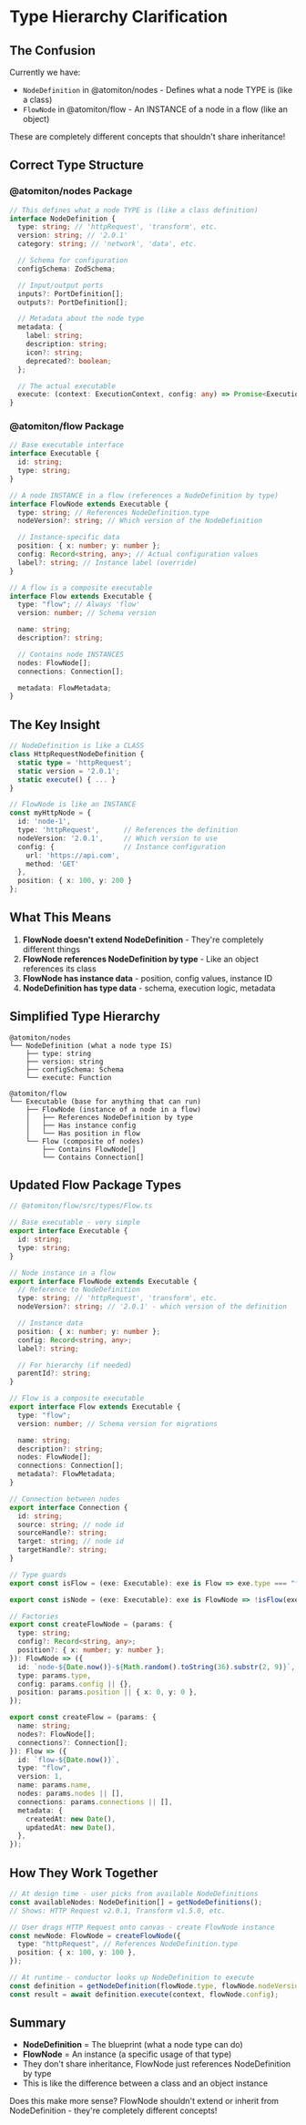 # Type Hierarchy Clarification

## The Confusion

Currently we have:

- `NodeDefinition` in @atomiton/nodes - Defines what a node TYPE is (like a
  class)
- `FlowNode` in @atomiton/flow - An INSTANCE of a node in a flow (like an
  object)

These are completely different concepts that shouldn't share inheritance!

## Correct Type Structure

### @atomiton/nodes Package

```typescript
// This defines what a node TYPE is (like a class definition)
interface NodeDefinition {
  type: string; // 'httpRequest', 'transform', etc.
  version: string; // '2.0.1'
  category: string; // 'network', 'data', etc.

  // Schema for configuration
  configSchema: ZodSchema;

  // Input/output ports
  inputs?: PortDefinition[];
  outputs?: PortDefinition[];

  // Metadata about the node type
  metadata: {
    label: string;
    description: string;
    icon?: string;
    deprecated?: boolean;
  };

  // The actual executable
  execute: (context: ExecutionContext, config: any) => Promise<ExecutionResult>;
}
```

### @atomiton/flow Package

```typescript
// Base executable interface
interface Executable {
  id: string;
  type: string;
}

// A node INSTANCE in a flow (references a NodeDefinition by type)
interface FlowNode extends Executable {
  type: string; // References NodeDefinition.type
  nodeVersion?: string; // Which version of the NodeDefinition

  // Instance-specific data
  position: { x: number; y: number };
  config: Record<string, any>; // Actual configuration values
  label?: string; // Instance label (override)
}

// A flow is a composite executable
interface Flow extends Executable {
  type: "flow"; // Always 'flow'
  version: number; // Schema version

  name: string;
  description?: string;

  // Contains node INSTANCES
  nodes: FlowNode[];
  connections: Connection[];

  metadata: FlowMetadata;
}
```

## The Key Insight

```typescript
// NodeDefinition is like a CLASS
class HttpRequestNodeDefinition {
  static type = 'httpRequest';
  static version = '2.0.1';
  static execute() { ... }
}

// FlowNode is like an INSTANCE
const myHttpNode = {
  id: 'node-1',
  type: 'httpRequest',      // References the definition
  nodeVersion: '2.0.1',     // Which version to use
  config: {                 // Instance configuration
    url: 'https://api.com',
    method: 'GET'
  },
  position: { x: 100, y: 200 }
};
```

## What This Means

1. **FlowNode doesn't extend NodeDefinition** - They're completely different
   things
2. **FlowNode references NodeDefinition by type** - Like an object references
   its class
3. **FlowNode has instance data** - position, config values, instance ID
4. **NodeDefinition has type data** - schema, execution logic, metadata

## Simplified Type Hierarchy

```
@atomiton/nodes
└── NodeDefinition (what a node type IS)
    ├── type: string
    ├── version: string
    ├── configSchema: Schema
    └── execute: Function

@atomiton/flow
└── Executable (base for anything that can run)
    ├── FlowNode (instance of a node in a flow)
    │   ├── References NodeDefinition by type
    │   ├── Has instance config
    │   └── Has position in flow
    └── Flow (composite of nodes)
        ├── Contains FlowNode[]
        └── Contains Connection[]
```

## Updated Flow Package Types

```typescript
// @atomiton/flow/src/types/Flow.ts

// Base executable - very simple
export interface Executable {
  id: string;
  type: string;
}

// Node instance in a flow
export interface FlowNode extends Executable {
  // Reference to NodeDefinition
  type: string; // 'httpRequest', 'transform', etc.
  nodeVersion?: string; // '2.0.1' - which version of the definition

  // Instance data
  position: { x: number; y: number };
  config: Record<string, any>;
  label?: string;

  // For hierarchy (if needed)
  parentId?: string;
}

// Flow is a composite executable
export interface Flow extends Executable {
  type: "flow";
  version: number; // Schema version for migrations

  name: string;
  description?: string;
  nodes: FlowNode[];
  connections: Connection[];
  metadata?: FlowMetadata;
}

// Connection between nodes
export interface Connection {
  id: string;
  source: string; // node id
  sourceHandle?: string;
  target: string; // node id
  targetHandle?: string;
}

// Type guards
export const isFlow = (exe: Executable): exe is Flow => exe.type === "flow";

export const isNode = (exe: Executable): exe is FlowNode => !isFlow(exe);

// Factories
export const createFlowNode = (params: {
  type: string;
  config?: Record<string, any>;
  position?: { x: number; y: number };
}): FlowNode => ({
  id: `node-${Date.now()}-${Math.random().toString(36).substr(2, 9)}`,
  type: params.type,
  config: params.config || {},
  position: params.position || { x: 0, y: 0 },
});

export const createFlow = (params: {
  name: string;
  nodes?: FlowNode[];
  connections?: Connection[];
}): Flow => ({
  id: `flow-${Date.now()}`,
  type: "flow",
  version: 1,
  name: params.name,
  nodes: params.nodes || [],
  connections: params.connections || [],
  metadata: {
    createdAt: new Date(),
    updatedAt: new Date(),
  },
});
```

## How They Work Together

```typescript
// At design time - user picks from available NodeDefinitions
const availableNodes: NodeDefinition[] = getNodeDefinitions();
// Shows: HTTP Request v2.0.1, Transform v1.5.0, etc.

// User drags HTTP Request onto canvas - create FlowNode instance
const newNode: FlowNode = createFlowNode({
  type: "httpRequest", // References NodeDefinition.type
  position: { x: 100, y: 100 },
});

// At runtime - conductor looks up NodeDefinition to execute
const definition = getNodeDefinition(flowNode.type, flowNode.nodeVersion);
const result = await definition.execute(context, flowNode.config);
```

## Summary

- **NodeDefinition** = The blueprint (what a node type can do)
- **FlowNode** = An instance (a specific usage of that type)
- They don't share inheritance, FlowNode just references NodeDefinition by type
- This is like the difference between a class and an object instance

Does this make more sense? FlowNode shouldn't extend or inherit from
NodeDefinition - they're completely different concepts!

